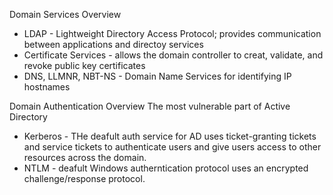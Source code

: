 Domain Services Overview
- LDAP - Lightweight Directory Access Protocol; provides communication between applications and directoy services
- Certificate Services - allows the domain controller to creat, validate, and revoke public key certificates
- DNS, LLMNR, NBT-NS - Domain Name Services for identifying IP hostnames

Domain Authentication Overview
The most vulnerable part of Active Directory
- Kerberos - THe deafult auth service for AD uses ticket-granting tickets and service tickets to authenticate users and give users access to other resources across the domain.
- NTLM - deafult Windows autherntication protocol uses an encrypted challenge/response protocol.
